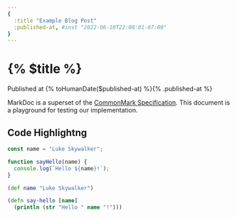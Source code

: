 ```yaml
---
{
  :title "Example Blog Post"
  :published-at, #inst "2022-06-10T22:00:01-07:00"
}
---
```


# {% $title %}

Published at {% toHumanDate($published-at) %}{% .published-at %}

MarkDoc is a superset of the [CommonMark Specification](https://commonmark.org).
This document is a playground for testing our implementation.

## Code Highlightng

```javascript {% highlight="1,4" %}
const name = "Luke Skywalker";

function sayHello(name) {
  console.log(`Hello ${name}!`);
}
```

```clojure
(def name "Luke Skywalker")

(defn say-hello [name]
  (println (str "Hello " name "!")))
```
